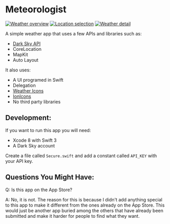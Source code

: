 # Meteorologist


[![Weather overview][1]][1]
[![Location selection][2]][2]
[![Weather detail][3]][3]

A simple weather app that uses a few APIs and libraries such as:

- [Dark Sky API](https://darksky.net/)
- CoreLocation
- MapKit
- Auto Layout

It also uses:

- A UI programed in Swift
- Delegation
- [Weather Icons](https://erikflowers.github.io/weather-icons/)
- [IonIcons](http://ionicons.com/)
- No third party libraries

## Development:

If you want to run this app you will need:

- Xcode 8 with Swift 3
- A Dark Sky account

Create a file called `Secure.swift` and add a constant called `API_KEY` with your API key.


[1]: https://i.stack.imgur.com/agGVI.png
[2]: https://i.stack.imgur.com/b7gZo.png
[3]: https://i.stack.imgur.com/in8tt.png

## Questions You Might Have:

Q: Is this app on the App Store?

A: No, it is not. The reason for this is because I didn't add anything special to this app to make it different from the ones already on the App Store. This would just be another app buried among the others that have already been submitted and make it harder for people to find what they want.